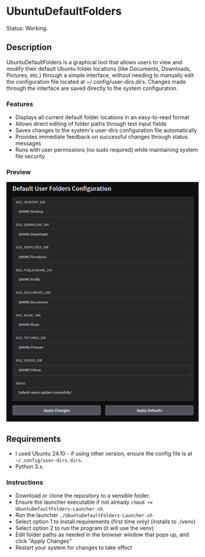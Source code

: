 # UbuntuDefaultFolders
Status: Working.

## Description
UbuntuDefaultFolders is a graphical tool that allows users to view and modify their default Ubuntu folder locations (like Documents, Downloads, Pictures, etc.) through a simple interface, without needing to manually edit the configuration file located at ~/.config/user-dirs.dirs. Changes made through the interface are saved directly to the system configuration.

### Features
- Displays all current default folder locations in an easy-to-read format
- Allows direct editing of folder paths through text input fields
- Saves changes to the system's user-dirs configuration file automatically
- Provides immediate feedback on successful changes through status messages
- Runs with user permissions (no sudo required) while maintaining system file security

### Preview
![UbuntuDefaultFolders Interface](media/UbuntuDefaultFolders_Screenshot.png)

## Requirements 
- I used Ubuntu 24.10 - if using other version, ensure the config file is at `~/.config/user-dirs.dirs`.
- Python 3.x.

### Instructions
- Download or clone the repository to a sensible folder.
- Ensure the launcher executable if not already `chmod +x UbuntuDefaultFolders-Launcher.sh`.
- Run the launcher `./UbuntuDefaultFolders-Launcher.sh`
- Select option 1 to install requirements (first time only) (installs to ./venv)
- Select option 2 to run the program (it will use the venv)
- Edit folder paths as needed in the browser window that pops up, and click "Apply Changes"
- Restart your system for changes to take effect



